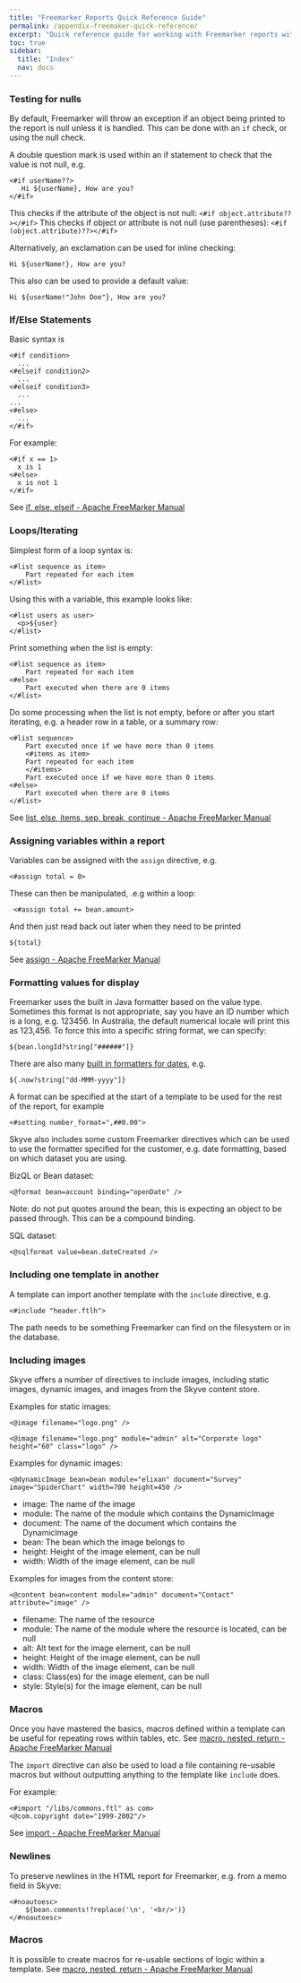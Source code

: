```yaml
---
title: "Freemarker Reports Quick Reference Guide"
permalink: /appendix-freemaker-quick-reference/
excerpt: "Quick reference guide for working with Freemarker reports within Skyve applications."
toc: true
sidebar:
  title: "Index"
  nav: docs
---
```


### Testing for nulls
By default, Freemarker will throw an exception if an object being printed to the report is null unless it is handled. This can be done with an `if` check, or using the null check.

A double question mark is used within an if statement to check that the value is not null, e.g. 
```
<#if userName??>
   Hi ${userName}, How are you?
</#if>
```

This checks if the attribute of the object is not null:
`<#if object.attribute??></#if>`
This checks if object or attribute is not null (use parentheses):
`<#if (object.attribute)??></#if>`

Alternatively, an exclamation can be used for inline checking:
```
Hi ${userName!}, How are you?
```
This also can be used to provide a default value:
```
Hi ${userName!"John Doe"}, How are you?
```

### If/Else Statements
Basic syntax is 
```
<#if condition>
  ...
<#elseif condition2>
  ...
<#elseif condition3>
  ...
...
<#else>
  ...
</#if>
```
For example:
```
<#if x == 1>
  x is 1
<#else>
  x is not 1
</#if>
```
See [if, else, elseif - Apache FreeMarker Manual](https://freemarker.apache.org/docs/ref_directive_if.html)

### Loops/Iterating
Simplest form of a loop syntax is:
```
<#list sequence as item>
    Part repeated for each item
</#list>
```
Using this with a variable, this example looks like: 
```
<#list users as user>
  <p>${user}
</#list>
```
Print something when the list is empty:
```
<#list sequence as item>
    Part repeated for each item
<#else>
    Part executed when there are 0 items
</#list>
```
Do some processing when the list is not empty, before or after you start iterating, e.g. a header row in a table, or a summary row:
```
<#list sequence>
    Part executed once if we have more than 0 items
    <#items as item>
    Part repeated for each item
    </#items>
    Part executed once if we have more than 0 items
<#else>
    Part executed when there are 0 items
</#list>
```
See [list, else, items, sep, break, continue - Apache FreeMarker Manual](https://freemarker.apache.org/docs/ref_directive_list.html)

### Assigning variables within a report
Variables can be assigned with the `assign` directive, e.g.
```
<#assign total = 0>
```
These can then be manipulated, .e.g within a loop:
```
 <#assign total += bean.amount>
```
And then just read back out later when they need to be printed
```
${total}
```
See [assign - Apache FreeMarker Manual](https://freemarker.apache.org/docs/ref_directive_assign.html)

### Formatting values for display
Freemarker uses the built in Java formatter based on the value type. Sometimes this format is not appropriate, say you have an ID number which is a long, e.g. 123456. In Australia, the default numerical locale will print this as 123,456. To force this into a specific string format, we can specify:
```
${bean.longId?string["######"]}
```

There are also many [built in formatters for dates](https://freemarker.apache.org/docs/ref_builtins_date.html), e.g. 
```
${.now?string["dd-MMM-yyyy"]}
```

A format can be specified at the start of a template to be used for the rest of the report, for example
```
<#setting number_format=",##0.00">
```

Skyve also includes some custom Freemarker directives which can be used to use the formatter specified for the customer, e.g. date formatting, based on which dataset you are using.

BizQL or Bean dataset:
```
<@format bean=account binding="openDate" />
```
Note: do not put quotes around the bean, this is expecting an object to be passed through. This can be a compound binding.

SQL dataset:
```
<@sqlformat value=bean.dateCreated />
```

### Including one template in another
A template can import another template with the `include` directive, e.g. 
```
<#include "header.ftlh">
```
The path needs to be something Freemarker can find on the filesystem or in the database.

### Including images
Skyve offers a number of directives to include images, including static images, dynamic images, and images from the Skyve content store.

Examples for static images:

```
<@image filename="logo.png" />
```

```
<@image filename="logo.png" module="admin" alt="Corporate logo" height="60" class="logo" />
``` 
 

Examples for dynamic images:

```
<@dynamicImage bean=bean module="elixan" document="Survey" image="SpiderChart" width=700 height=450 />
```

 * image: The name of the image
 * module: The name of the module which contains the DynamicImage
 * document: The name of the document which contains the DynamicImage
 * bean: The bean which the image belongs to
 * height: Height of the image element, can be null
 * width: Width of the image element, can be null


Examples for images from the content store:

```
<@content bean=content module="admin" document="Contact" attribute="image" />
```

* filename: The name of the resource
* module: The name of the module where the resource is located, can be null
* alt: Alt text for the image element, can be null
* height: Height of the image element, can be null
* width: Width of the image element, can be null
* class: Class(es) for the image element, can be null
* style: Style(s) for the image element, can be null

### Macros
Once you have mastered the basics, macros defined within a template can be useful for repeating rows within tables, etc.
See [macro, nested, return - Apache FreeMarker Manual](https://freemarker.apache.org/docs/ref_directive_macro.html)

The `import` directive can also be used to load a file containing re-usable macros but without outputting anything to the template like `include` does.

For example:
```
<#import "/libs/commons.ftl" as com>
<@com.copyright date="1999-2002"/>
```
See [import - Apache FreeMarker Manual](https://freemarker.apache.org/docs/ref_directive_import.html#ref.directive.import)

### Newlines
To preserve newlines in the HTML report for Freemarker, e.g. from a memo field in Skyve:
```
<#noautoesc>
	${bean.comments!?replace('\n', '<br/>')}
</#noautoesc>
```

### Macros
It is possible to create macros for re-usable sections of logic  within a template. See [macro, nested, return - Apache FreeMarker Manual](https://freemarker.apache.org/docs/ref_directive_macro.html)